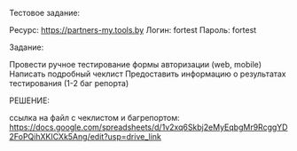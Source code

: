 Тестовое задание:

Pесурс: https://partners-my.tools.by
Логин: fortest
Пароль: fortest

Задание:

Провести ручное тестирование формы авторизации (web, mobile)
Написать подробный чеклист
Предоставить информацию о результатах тестирования (1-2 баг репорта)

РЕШЕНИЕ:

ссылка на файл с чеклистом и багрепортом: https://docs.google.com/spreadsheets/d/1v2xq6Skbj2eMyEqbgMr9RcggYD2FoPQihXKICXk5Ang/edit?usp=drive_link
